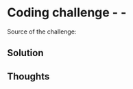 # Coding challenge - <Platform> - <Name>
Source of the challenge: <Challenge>

## Solution

## Thoughts
